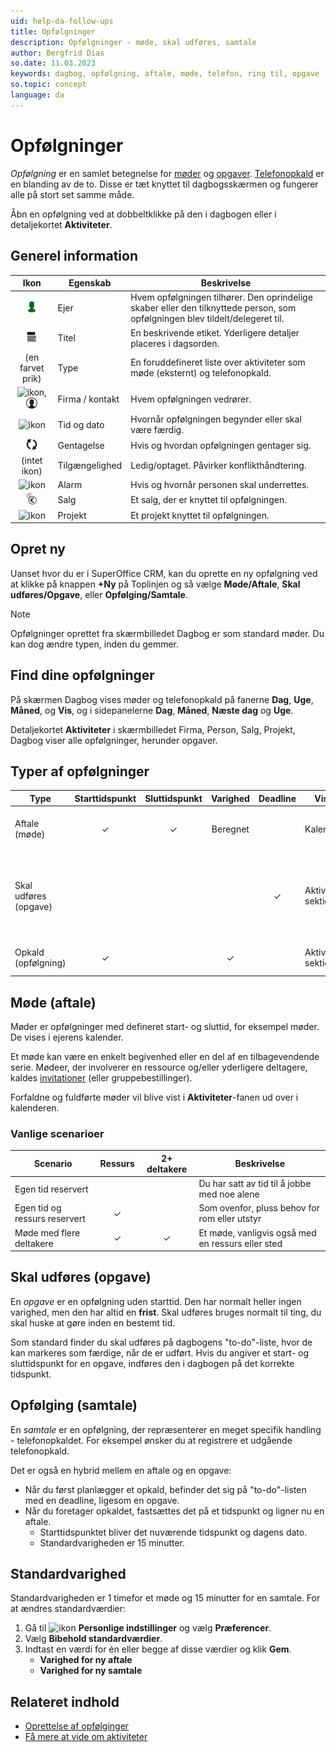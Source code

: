 ```yaml
---
uid: help-da-follow-ups
title: Opfølgninger
description: Opfølgninger - møde, skal udføres, samtale
author: Bergfrid Dias
so.date: 11.03.2023
keywords: dagbog, opfølgning, aftale, møde, telefon, ring til, opgave
so.topic: concept
language: da
---
```


# Opfølgninger

*Opfølgning* er en samlet betegnelse for [møder](#meeting) og [opgaver](#todo). [Telefonopkald](#call) er en blanding av de to. Disse er tæt knyttet til dagbogsskærmen og fungerer alle på stort set samme måde.

Åbn en opfølgning ved at dobbeltklikke på den i dagbogen eller i detaljekortet **Aktiviteter**.

## Generel information

| Ikon | Egenskab | Beskrivelse |
|:-:|---|---|
| ![ikon][img9]| Ejer | Hvem opfølgningen tilhører. Den oprindelige skaber eller den tilknyttede person, som opfølgningen blev tildelt/delegeret til. |
| ![ikon][img3]| Titel | En beskrivende etiket. Yderligere detaljer placeres i dagsorden. |
| (en farvet prik) | Type | En foruddefineret liste over aktiviteter som møde (eksternt) og telefonopkald. |
| ![ikon][img7], ![ikon][img8] | Firma / kontakt | Hvem opfølgningen vedrører. |
| ![ikon][img10]| Tid og dato | Hvornår opfølgningen begynder eller skal være færdig. |
| ![ikon][img4]| Gentagelse | Hvis og hvordan opfølgningen gentager sig. |
| (intet ikon) | Tilgængelighed | Ledig/optaget. Påvirker konflikthåndtering. |
| ![ikon][img2] | Alarm | Hvis og hvornår personen skal underrettes. |
| ![ikon][img5] | Salg | Et salg, der er knyttet til opfølgningen. |
| ![ikon][img6] | Projekt | Et projekt knyttet til opfølgningen. |

## Opret ny

Uanset hvor du er i SuperOffice CRM, kan du oprette en ny opfølgning ved at klikke på knappen **+Ny** på Toplinjen og så vælge **Møde/Aftale**, **Skal udføres/Opgave**, eller **Opfølging/Samtale**.

> [!NOTE]
> Opfølgninger oprettet fra skærmbilledet Dagbog er som standard møder. Du kan dog ændre typen, inden du gemmer.

## Find dine opfølgninger

På skærmen Dagbog vises møder og telefonopkald på fanerne **Dag**, **Uge**, **Måned**, og **Vis**, og i sidepanelerne **Dag**, **Måned**, **Næste dag** og **Uge**.

Detaljekortet **Aktiviteter** i skærmbilledet Firma, Person, Salg, Projekt, Dagbog viser alle opfølgninger, herunder opgaver.

## Typer af opfølgninger

| Type | Starttidspunkt | Sluttidspunkt | Varighed | Deadline | Vises i | Beskrivelse | Eksempel |
|---|:-:|:-:|:-:|:-:|---|---|---|
| Aftale (møde) | &#10003; | &#10003; | Beregnet | | Kalender | Aktivitet med defineret start- og sluttidspunkt | Eksternt møde med leverandør |
| Skal udføres (opgave) | | | | &#10003; | Aktiviteter-sektionen | Opfølgning uden starttidspunkt | Påmindelse om opgaver, der forfalder på et bestemt tidspunkt |
| Opkald (opfølgning) | &#10003; | | &#10003; | | Aktiviteter-sektionen | Telefonopkald | Indgående opkald fra kunden |

## <a id="meeting" />Møde (aftale)

Møder er opfølgninger med defineret start- og sluttid, for eksempel møder. De vises i ejerens kalender.

Et møde kan være en enkelt begivenhed eller en del af en tilbagevendende serie. Mødeer, der involverer en ressource og/eller yderligere deltagere, kaldes [invitationer][5] (eller gruppebestillinger).

Forfaldne og fuldførte møder vil blive vist i **Aktiviteter**-fanen ud over i kalenderen.

### Vanlige scenarioer

| Scenario | Ressurs | 2+ deltakere | Beskrivelse |
|---|:-:|:-:|---|
| Egen tid reservert | | | Du har satt av tid til å jobbe med noe alene |
| Egen tid og ressurs reservert | &#10003; | | Som ovenfor, pluss behov for rom eller utstyr |
| Møde med flere deltakere | &#10003; | &#10003; | Et møde, vanligvis også med en ressurs eller sted |

## <a id="todo" />Skal udføres (opgave)

En *opgave* er en opfølgning uden starttid. Den har normalt heller ingen varighed, men den har altid en **frist**. Skal udføres bruges normalt til ting, du skal huske at gøre inden en bestemt tid.

Som standard finder du skal udføres på dagbogens "to-do"-liste, hvor de kan markeres som færdige, når de er udført. Hvis du angiver et start- og sluttidspunkt for en opgave, indføres den i dagbogen på det korrekte tidspunkt.

## <a id="call" />Opfølging (samtale)

En *samtale* er en opfølgning, der repræsenterer en meget specifik handling - telefonopkaldet. For eksempel ønsker du at registrere et udgående telefonopkald.

Det er også en hybrid mellem en aftale og en opgave:

* Når du først planlægger et opkald, befinder det sig på "to-do"-listen med en deadline, ligesom en opgave.
* Når du foretager opkaldet, fastsættes det på et tidspunkt og ligner nu en aftale.
  * Starttidspunktet bliver det nuværende tidspunkt og dagens dato.
  * Standardvarigheden er 15 minutter.

## Standardvarighed

Standardvarigheden er 1 timefor et møde og 15 minutter for en samtale. For at ændres standardværdier:

1. Gå til ![ikon][img14] **Personlige indstillinger** og vælg **Præferencer**.
1. Vælg **Bibehold standardværdier**.
1. Indtast en værdi for én eller begge af disse værdier og klik **Gem**.
    * **Varighed for ny aftale**
    * **Varighed for ny samtale**

## Relateret indhold

* [Oprettelse af opfølginger][2]
* [Få mere at vide om aktiviteter][4]

<!-- Referenced links -->
[2]: create-follow-up.md
[4]: ../../learn/basics/activity.md
[5]: invitation/index.md

<!-- Referenced images -->
[img2]: ../../../../common/icons/diary-alarm.png
[img3]: ../../../../common/icons/title.png
[img4]: ../../../../common/icons/diary-recurring-transparent.png
[img5]: ../../../../common/icons/sale.png
[img6]: ../../../../common/icons/singlecolour/project.png
[img7]: ../../../../common/icons/singlecolour/contact.png
[img8]: ../../../../common/icons/person.png
[img9]: ../../../../common/icons/associate-current.png
[img10]: ../../../../common/icons/now.png
[img14]: ../../../media/icons/personal-settings-small.png
